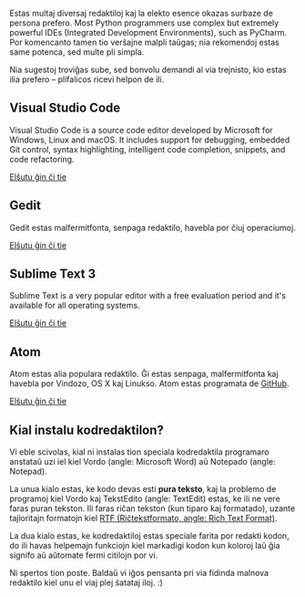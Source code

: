 Estas multaj diversaj redaktiloj kaj la elekto esence okazas surbaze de persona prefero. Most Python programmers use complex but extremely powerful IDEs (Integrated Development Environments), such as PyCharm. Por komencanto tamen tio verŝajne malpli taŭgas; nia rekomendoj estas same potenca, sed multe pli simpla.

Nia sugestoj troviĝas sube, sed bonvolu demandi al via trejnisto, kio estas ilia prefero – plifalicos ricevi helpon de ili.

## Visual Studio Code

Visual Studio Code is a source code editor developed by Microsoft for Windows, Linux and macOS. It includes support for debugging, embedded Git control, syntax highlighting, intelligent code completion, snippets, and code refactoring.

[Elŝutu ĝin ĉi tie](https://code.visualstudio.com/)

## Gedit

Gedit estas malfermitfonta, senpaga redaktilo, havebla por ĉiuj operaciumoj.

[Elŝutu ĝin ĉi tie](https://wiki.gnome.org/Apps/Gedit#Download)

## Sublime Text 3

Sublime Text is a very popular editor with a free evaluation period and it's available for all operating systems.

[Elŝutu ĝin ĉi tie](https://www.sublimetext.com/3)

## Atom

Atom estas alia populara redaktilo. Ĝi estas senpaga, malfermitfonta kaj havebla por Vindozo, OS X kaj Linukso. Atom estas programata de [GitHub](https://github.com/).

[Elŝutu ĝin ĉi tie](https://atom.io/)

## Kial instalu kodredaktilon?

Vi eble scivolas, kial ni instalas tion speciala kodredaktila programaro anstataŭ uzi iel kiel Vordo (angle: Microsoft Word) aŭ Notepado (angle: Notepad).

La unua kialo estas, ke kodo devas esti **pura teksto**, kaj la problemo de programoj kiel Vordo kaj TekstEdito (angle: TextEdit) estas, ke ili ne vere faras puran tekston. Ili faras riĉan tekston (kun tiparo kaj formatado), uzante tajloritajn formatojn kiel [RTF (Riĉtekstformato, angle: Rich Text Format)](https://en.wikipedia.org/wiki/Rich_Text_Format).

La dua kialo estas, ke kodredaktiloj estas speciale farita por redakti kodon, do ili havas helpemajn funkciojn kiel markadigi kodon kun koloroj laŭ ĝia signifo aŭ aŭtomate fermi citilojn por vi.

Ni spertos tion poste. Baldaŭ vi iĝos pensanta pri via fidinda malnova redaktilo kiel unu el viaj plej ŝatataj iloj. :)